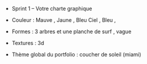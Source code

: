 *  Sprint 1 – Votre charte graphique

* Couleur :  Mauve , Jaune , Bleu Ciel , Bleu ,   

* Formes :  3 arbres et une planche de surf , vague


* Textures : 3d


* Thème global du portfolio :  coucher de soleil (miami)   
  <a href="https://zupimages.net/viewer.php?id=20/28/e90r.jpg"><img src="https://zupimages.net/up/20/28/e90r.jpg" alt="" /></a>

